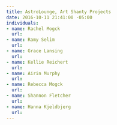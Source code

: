 ```yaml
---
title: AstroLounge, Art Shanty Projects
date: 2016-10-11 21:41:00 -05:00
individuals:
- name: Rachel Mogck
  url: 
- name: Ramy Selim
  url: 
- name: Grace Lansing
  url: 
- name: Kellie Reichert
  url: 
- name: Airin Murphy
  url: 
- name: Rebecca Mogck
  url: 
- name: Shannon Fletcher
  url: 
- name: Hanna Kjeldbjerg
  url: 
---
```


